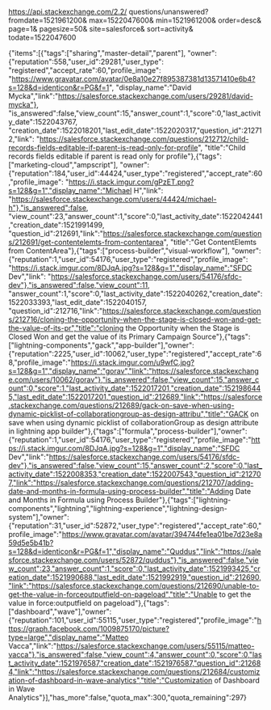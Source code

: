 


https://api.stackexchange.com/2.2/
questions/unanswered?
fromdate=1521961200&
max=1522047600&
min=1521961200&
order=desc&
page=1&
pagesize=50&
site=salesforce&
sort=activity&
todate=1522047600

{"items":[{"tags":["sharing","master-detail","parent"],
"owner":{"reputation":558,"user_id":29281,"user_type":
"registered","accept_rate":60,"profile_image":
"https://www.gravatar.com/avatar/0e8a10e27f895387381d13571410e6b4?s=128&d=identicon&r=PG&f=1",
"display_name":"David Mycka","link":"https://salesforce.stackexchange.com/users/29281/david-mycka"},
"is_answered":false,"view_count":15,"answer_count":1,"score":0,"last_activity_date":1522043767,
"creation_date":1522018201,"last_edit_date":1522020317,"question_id":212712,"link":
"https://salesforce.stackexchange.com/questions/212712/child-records-fields-editable-if-parent-is-read-only-for-profile",
"title":"Child records fields editable if parent is read only for profile"},{"tags":["marketing-cloud","ampscript"],
"owner":{"reputation":184,"user_id":44424,"user_type":"registered","accept_rate":60,"profile_image":
"https://i.stack.imgur.com/gPzET.png?s=128&g=1","display_name":"Michael H","link":
"https://salesforce.stackexchange.com/users/44424/michael-h"},"is_answered":false,
"view_count":23,"answer_count":1,"score":0,"last_activity_date":1522042441,"creation_date":1521991499,
"question_id":212691,"link":"https://salesforce.stackexchange.com/questions/212691/get-contentelemts-from-contentarea",
"title":"Get ContentElemts from ContentArea"},{"tags":["process-builder","visual-workflow"],
"owner":{"reputation":1,"user_id":54176,"user_type":"registered","profile_image":
"https://i.stack.imgur.com/8DJqA.jpg?s=128&g=1","display_name":"SFDC Dev","link":
"https://salesforce.stackexchange.com/users/54176/sfdc-dev"},"is_answered":false,"view_count":11,
"answer_count":1,"score":0,"last_activity_date":1522040262,"creation_date":1522033393,"last_edit_date":1522040157,
"question_id":212716,"link":"https://salesforce.stackexchange.com/questions/212716/cloning-the-opportunity-when-the-stage-is-closed-won-and-get-the-value-of-its-pr","title":"cloning the Opportunity when the Stage is Closed Won and get the value of its Primary Campaign Source"},{"tags":["lightning-components","gack","app-builder"],"owner":{"reputation":2225,"user_id":10062,"user_type":"registered","accept_rate":68,"profile_image":"https://i.stack.imgur.com/u9wfC.jpg?s=128&g=1","display_name":"gorav","link":"https://salesforce.stackexchange.com/users/10062/gorav"},"is_answered":false,"view_count":15,"answer_count":0,"score":1,"last_activity_date":1522017201,"creation_date":1521986445,"last_edit_date":1522017201,"question_id":212689,"link":"https://salesforce.stackexchange.com/questions/212689/gack-on-save-when-using-dynamic-picklist-of-collaborationgroup-as-design-attribu","title":"GACK on save when using dynamic picklist of collaborationGroup as design attribute in lightning app builder"},{"tags":["formula","process-builder"],"owner":{"reputation":1,"user_id":54176,"user_type":"registered","profile_image":"https://i.stack.imgur.com/8DJqA.jpg?s=128&g=1","display_name":"SFDC Dev","link":"https://salesforce.stackexchange.com/users/54176/sfdc-dev"},"is_answered":false,"view_count":15,"answer_count":2,"score":0,"last_activity_date":1522008353,"creation_date":1522007543,"question_id":212707,"link":"https://salesforce.stackexchange.com/questions/212707/adding-date-and-months-in-formula-using-process-builder","title":"Adding Date and Months in Formula using Process Builder"},{"tags":["lightning-components","lightning","lightning-experience","lightning-design-system"],"owner":{"reputation":31,"user_id":52872,"user_type":"registered","accept_rate":60,"profile_image":"https://www.gravatar.com/avatar/394744fe1ea01be7d23e8a59d5e5b41b?s=128&d=identicon&r=PG&f=1","display_name":"Quddus","link":"https://salesforce.stackexchange.com/users/52872/quddus"},"is_answered":false,"view_count":23,"answer_count":1,"score":0,"last_activity_date":1521993425,"creation_date":1521990688,"last_edit_date":1521992919,"question_id":212690,"link":"https://salesforce.stackexchange.com/questions/212690/unable-to-get-the-value-in-forceoutputfield-on-pageload","title":"Unable to get the value in force:outputfield on pageload"},{"tags":["dashboard","wave"],"owner":{"reputation":101,"user_id":55115,"user_type":"registered","profile_image":"https://graph.facebook.com/1009875170/picture?type=large","display_name":"Matteo Vacca","link":"https://salesforce.stackexchange.com/users/55115/matteo-vacca"},"is_answered":false,"view_count":4,"answer_count":0,"score":0,"last_activity_date":1521976587,"creation_date":1521976587,"question_id":212684,"link":"https://salesforce.stackexchange.com/questions/212684/customization-of-dashboard-in-wave-analytics","title":"Customization of Dashboard in Wave Analytics"}],"has_more":false,"quota_max":300,"quota_remaining":297}
